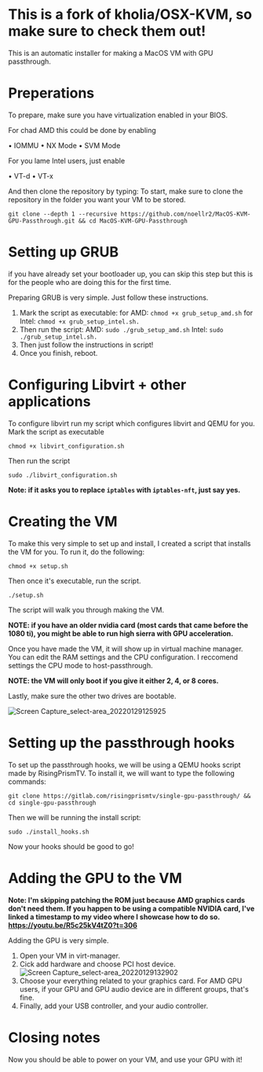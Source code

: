 # This is a fork of kholia/OSX-KVM, so make sure to check them out!
This is an automatic installer for making a MacOS VM with GPU passthrough.

# Preperations
To prepare, make sure you have virtualization enabled in your BIOS.

For chad AMD this could be done by enabling

• IOMMU • NX Mode • SVM Mode

For you lame Intel users, just enable

• VT-d • VT-x

And then clone the repository by typing:
To start, make sure to clone the repository in the folder you want your VM to be stored.
```
git clone --depth 1 --recursive https://github.com/noellr2/MacOS-KVM-GPU-Passthrough.git && cd MacOS-KVM-GPU-Passthrough
```

# Setting up GRUB

if you have already set your bootloader up, you can skip this step but this is for the people who are doing this for the first time.

Preparing GRUB is very simple. Just follow these instructions.

1. Mark the script as executable: for AMD: `chmod +x grub_setup_amd.sh` for Intel: `chmod +x grub_setup_intel.sh.`
3. Then run the script: AMD: `sudo ./grub_setup_amd.sh` Intel: `sudo ./grub_setup_intel.sh.`
4. Then just follow the instructions in script!
5. Once you finish, reboot.

# Configuring Libvirt + other applications

To configure libvirt run my script which configures libvirt and QEMU for you.
Mark the script as executable
```
chmod +x libvirt_configuration.sh
```

Then run the script
```
sudo ./libvirt_configuration.sh
```
**Note: if it asks you to replace `iptables` with `iptables-nft`, just say yes.**

# Creating the VM

To make this very simple to set up and install, I created a script that installs the VM for you.
To run it, do the following:
```
chmod +x setup.sh
```
Then once it's executable, run the script.
```
./setup.sh
```
The script will walk you through making the VM.

**NOTE: if you have an older nvidia card (most cards that came before the 1080 ti), you might be able to run high sierra with GPU acceleration.**

Once you have made the VM, it will show up in virtual machine manager. You can edit the RAM settings and the CPU configuration. I reccomend settings the CPU mode to host-passthrough.

**NOTE: the VM will only boot if you give it either 2, 4, or 8 cores.**

Lastly, make sure the other two drives are bootable.

![Screen Capture_select-area_20220129125925](https://user-images.githubusercontent.com/77298458/151677424-8d6492b7-5509-4a9f-a52e-60291d3f7e38.png)

# Setting up the passthrough hooks

To set up the passthrough hooks, we will be using a QEMU hooks script made by RisingPrismTV.
To install it, we will want to type the following commands:
```
git clone https://gitlab.com/risingprismtv/single-gpu-passthrough/ && cd single-gpu-passthrough
```
Then we will be running the install script:
```
sudo ./install_hooks.sh
```
Now your hooks should be good to go!

# Adding the GPU to the VM

**Note: I'm skipping patching the ROM just because AMD graphics cards don't need them. If you happen to be using a compatible NVIDIA card, I've linked a timestamp to my video where I showcase how to do so. https://youtu.be/R5c25kV4tZ0?t=306**

Adding the GPU is very simple.

1. Open your VM in virt-manager.
2. Cick add hardware and choose PCI host device.
![Screen Capture_select-area_20220129132902](https://user-images.githubusercontent.com/77298458/151678134-8cdde865-d85a-437a-9bf1-3b5c74b224a3.png)
3. Choose your everything related to your graphics card. For AMD GPU users, if your GPU and GPU audio device are in different groups, that's fine.
4. Finally, add your USB controller, and your audio controller.

# Closing notes

Now you should be able to power on your VM, and use your GPU with it!
